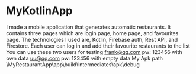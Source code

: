 # MyKotlinApp
I made a mobile application that generates automatic restaurants. It contains three pages which are login page, home page, and favourites page. The technologies I used are, Kotlin, Firebase auth, Rest API, and Firestore.
Each user can log in and add their favourite restaurants to the list
You can use these two users for testing
frank@qq.com     pw: 123456   with own data
uu@qq.com         pw: 123456    with empty data
My Apk path      \MyRestaurantApp\app\build\intermediates\apk\debug
